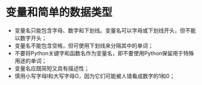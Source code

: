 # 变量和简单的数据类型

+ 变量名只能包含字母、数字和下划线。变量名可以字母或下划线开头，但不能以数字开头；
+ 变量名不能包含空格，但可使用下划线来分隔其中的单词；
+ 不要将Python关键字和函数名作为变量名，即不要使用Python保留用于特殊用途的单词；
+ 变量名应既简短又具有描述性；
+ 慎用小写字母l和大写字母O，因为它们可能被人错看成数字的1和0；

